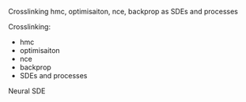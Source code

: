 Crosslinking hmc, optimisaiton, nce, backprop as SDEs and processes


Crosslinking:
* hmc
* optimisaiton
* nce
* backprop
* SDEs and processes


Neural SDE
